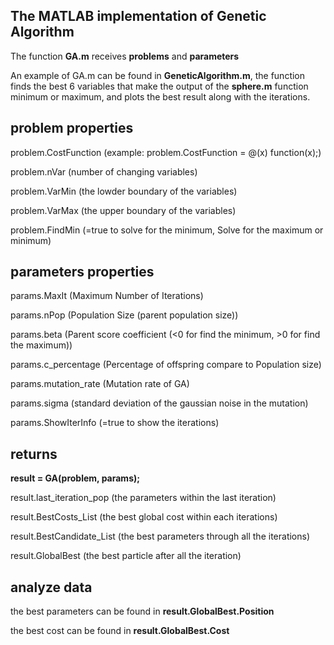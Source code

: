 ## The MATLAB implementation of Genetic Algorithm

The function **GA.m** receives **problems** and **parameters**

An example of GA.m can be found in **GeneticAlgorithm.m**, the function finds the best 6 variables that make the output of the **sphere.m** function minimum or maximum, and plots the best result along with the iterations.

## **problem properties**

  problem.CostFunction (example: problem.CostFunction = @(x) function(x);)
  
  problem.nVar (number of changing variables)
  
  problem.VarMin (the lowder boundary of the variables)
  
  problem.VarMax (the upper boundary of the variables)
  
  problem.FindMin (=true to solve for the minimum, Solve for the maximum or minimum)
  
  
## **parameters properties**

  params.MaxIt (Maximum Number of Iterations)
  
  params.nPop (Population Size (parent population size))
  
  params.beta  (Parent score coefficient (<0 for find the minimum, >0 for find the maximum))
  
  params.c_percentage (Percentage of offspring compare to Population size)
  
  params.mutation_rate (Mutation rate of GA)
  
  params.sigma (standard deviation of the gaussian noise in the mutation)
  
  params.ShowIterInfo (=true to show the iterations)
  
  
## **returns**

  **result = GA(problem, params);**
  
  result.last_iteration_pop (the parameters within the last iteration)
  
  result.BestCosts_List (the best global cost within each iterations)
  
  result.BestCandidate_List  (the best parameters through all the iterations)
  
  result.GlobalBest (the best particle after all the iteration)
  
## **analyze data**

  the best parameters can be found in **result.GlobalBest.Position**
  
  the best cost can be found in **result.GlobalBest.Cost**
  
  
